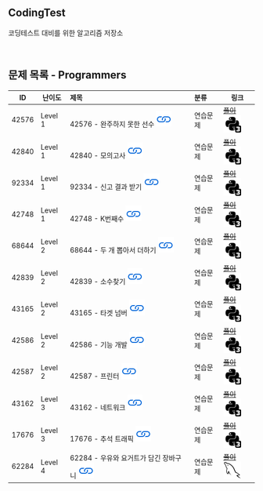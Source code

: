 ## CodingTest
코딩테스트 대비를 위한 알고리즘 저장소

<br>

## 문제 목록 - Programmers

| ID    | 난이도  | 제목                                                                                                                        | 분류     | 링크                                                                                                                                                            |
| ----- | ------- | :-------------------------------------------------------------------------------------------------------------------------- | :------- | --------------------------------------------------------------------------------------------------------------------------------------------------------------- |
| 42576 | Level 1 | 42576 - 완주하지 못한 선수 [![문제](/assets/link.svg)](https://programmers.co.kr/learn/courses/30/lessons/42576)            | 연습문제 | [~~풀이~~](/solutions/완주하지%20못한%20선수/README.md) [![python3](/assets/python3.svg)](/solutions/완주하지%20못한%20선수/solution.py)                        |
| 42840 | Level 1 | 42840 - 모의고사 [![문제](/assets/link.svg)](https://programmers.co.kr/learn/courses/30/lessons/42840)                      | 연습문제 | [~~풀이~~](/solutions/모의고사/README.md) [![python3](/assets/python3.svg)](/solutions/모의고사/solution.py)                                                    |  | [![python3](/assets/python3.svg)](solution.py) |
| 92334 | Level 1 | 92334 - 신고 결과 받기 [![문제](/assets/link.svg)](https://programmers.co.kr/learn/courses/30/lessons/92334)                | 연습문제 | [~~풀이~~](/solutions/신고%20결과%20받기/README.md) [![python3](/assets/python3.svg)](/solutions/신고%20결과%20받기/solution.py)                                |  | [![python3](/assets/python3.svg)](solution.py) |
| 42748 | Level 1 | 42748 - K번째수 [![문제](/assets/link.svg)](https://programmers.co.kr/learn/courses/30/lessons/42748)                       | 연습문제 | [~~풀이~~](/solutions/K번째수/README.md) [![python3](/assets/python3.svg)](/solutions/K번째수/solution.py)                                                      |  | [![python3](/assets/python3.svg)](solution.py) |
| 68644 | Level 2 | 68644 - 두 개 뽑아서 더하기 [![문제](/assets/link.svg)](https://programmers.co.kr/learn/courses/30/lessons/68644)           | 연습문제 | [~~풀이~~](/solutions/두%20개%20뽑아서%20더하기/README.md) [![python3](/assets/python3.svg)](/solutions/두%20개%20뽑아서%20더하기/solution.py)                  |  | [![python3](/assets/python3.svg)](solution.py) |
| 42839 | Level 2 | 42839 - 소수찾기 [![문제](/assets/link.svg)](https://programmers.co.kr/learn/courses/30/lessons/42839)                      | 연습문제 | [~~풀이~~](/solutions/소수찾기/README.md) [![python3](/assets/python3.svg)](/solutions/소수찾기/solution.py)                                                    |  | [![python3](/assets/python3.svg)](solution.py) |
| 43165 | Level 2 | 43165 - 타겟 넘버 [![문제](/assets/link.svg)](https://programmers.co.kr/learn/courses/30/lessons/43165)                     | 연습문제 | [~~풀이~~](/solutions/타겟%20넘버/README.md) [![mysql](/assets/python3.svg)](/solutions/타겟%20넘버/solution.py)                                                |  | [![python3](/assets/python3.svg)](solution.py) |
| 42586 | Level 2 | 42586 - 기능 개발 [![문제](/assets/link.svg)](https://programmers.co.kr/learn/courses/30/lessons/42586)                     | 연습문제 | [~~풀이~~](/solutions/기능%20개발/README.md) [![python3](/assets/python3.svg)](/solutions/기능%20개발/solution.py)                                              |  | [![python3](/assets/python3.svg)](solution.py) |
| 42587 | Level 2 | 42587 - 프린터 [![문제](/assets/link.svg)](https://programmers.co.kr/learn/courses/30/lessons/42587)                        | 연습문제 | [~~풀이~~](/solutions/프린터/README.md) [![python3](/assets/python3.svg)](/solutions/프린터/solution.py)                                                        |  | [![python3](/assets/python3.svg)](solution.py) |
| 43162 | Level 3 | 43162 - 네트워크 [![문제](/assets/link.svg)](https://programmers.co.kr/learn/courses/30/lessons/43162)                      | 연습문제 | [~~풀이~~](/solutions/네트워크/README.md) [![python3](/assets/python3.svg)](/solutions/네트워크/solution.py)                                                    |  | [![python3](/assets/python3.svg)](solution.py) |
| 17676 | Level 3 | 17676 - 추석 트래픽 [![문제](/assets/link.svg)](https://school.programmers.co.kr/learn/courses/30/lessons/17676)            | 연습문제 | [~~풀이~~](/solutions/추석%20트래픽/README.md) [![python3](/assets/python3.svg)](/solutions/추석%20트래픽/solution.py)                                          |  | [![python3](/assets/python3.svg)](solution.py) |
| 62284 | Level 4 | 62284 - 우유와 요거트가 담긴 장바구니 [![문제](/assets/link.svg)](https://programmers.co.kr/learn/courses/30/lessons/62284) | 연습문제 | [~~풀이~~](/solutions/우유와%20요거트가%20담긴%20장바구니/README.md) [![mysql](/assets/mysql.svg)](/solutions/우유와%20요거트가%20담긴%20장바구니/solution.sql) |  | [![mysql](/assets/mysql.svg)](solution.sql)    |
